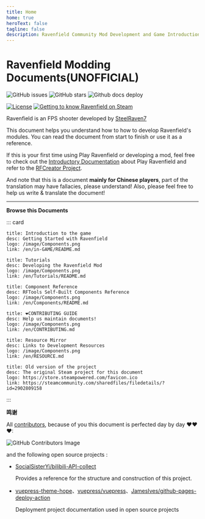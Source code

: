 ```yaml
---
title: Home
home: true
heroText: false
tagline: false
description: Ravenfield Community Mod Development and Game Introduction Document
---
```

<p align="center">

# Ravenfield Modding Documents(UNOFFICIAL)

</p>

![GitHub issues](https://img.shields.io/github/issues/RavenfieldCommunity/docs.svg?style=flat-square&) ![GitHub stars](https://img.shields.io/github/stars/RavenfieldCommunity/docs.svg?style=flat-square&) ![Github docs deploy](https://img.shields.io/github/actions/workflow/status/RavenfieldCommunity/docs/deploy-docs.yml?style=flat-square&)


[![License](https://img.shields.io/badge/LICENSED%20UNDER-CC%20BY--NC%204.0-lightblue.svg?style=for-the-badge&)](https://github.com/RavenfieldCommunity/docs/blob/main/LICENSE) [![Getting to know Ravenfield on Steam](https://img.shields.io/badge/steam-Getting%20to%20know%20Ravenfield-blue.svg?style=for-the-badge&logo=steam)](https://store.steampowered.com/app/636480/)

Ravenfield is an FPS shooter developed by [SteelRaven7](http://steelraven7.com/) 

This document helps you understand how to how to develop Ravenfield's modules. You can read the document from start to finish or use it as a reference.

If this is your first time using Play Ravenfield or developing a mod, feel free to check out the [Introductory Documentation](/cn/in-GAME/) about Play Ravenfield and refer to the [RFCreator Project](/cn/Tutorials/README.md).

And note that this is a document **mainly for Chinese players**, part of the translation may have fallacies, please understand!
Also, please feel free to help us write & translate the document!

------

**Browse this Documents**

::: card

```card
title: Introduction to the game
desc: Getting Started with Ravenfield
logo: /image/Components.png
link: /en/in-GAME/README.md
```

```card
title: Tutorials
desc: Developing the Ravenfield Mod
logo: /image/Components.png
link: /en/Tutorials/README.md
```

```card
title: Component Reference
desc: RFTools Self-Built Components Reference
logo: /image/Components.png
link: /en/Components/README.md
```

```card
title: ❤CONTRIBUTING GUIDE
desc: Help us maintain documents!
logo: /image/Components.png
link: /en/CONTRIBUTING.md
```

```card
title: Resource Mirror
desc: Links to Development Resources
logo: /image/Components.png
link: /en/RESOURCE.md
```

```card
title: Old version of the project
desc: The original Steam project for this document
logo: https://store.steampowered.com/favicon.ico
link: https://steamcommunity.com/sharedfiles/filedetails/?id=2902809158
```
:::

**鸣谢**

All [contributors](https://github.com/RavenfieldCommunity/docs/graphs/contributors), because of you this document is perfected day by day ❤❤❤:

![GitHub Contributors Image](https://contrib.rocks/image?repo=RavenfieldCommunity/docs)

and the following open source projects :
- [SocialSisterYi/bilibili-API-collect](https://github.com/SocialSisterYi/bilibili-API-collect/)

    Provides a reference for the structure and construction of this project.
- [vuepress-theme-hope](https://github.com/vuepress-theme-hope/vuepress-theme-hope)、[vuepress/vuepress](https://github.com/vuepress/vuepress-next)、[JamesIves/github-pages-deploy-action](https://github.com/JamesIves/github-pages-deploy-action)

    Deployment project documentation used in open source projects
